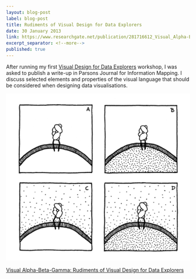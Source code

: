 ```yaml
---
layout: blog-post
label: blog-post
title: Rudiments of Visual Design for Data Explorers
date: 30 January 2013
link: https://www.researchgate.net/publication/281716612_Visual_Alpha-Beta-Gamma_Rudiments_of_Visual_Design_for_Data_Explorers
excerpt_separator: <!--more-->
published: true
---
```


After running my first [Visual Design for Data Explorers](/work/data-explorers-workshop) workshop, I was asked to publish a write-up in Parsons Journal for Information Mapping. I discuss selected elements and properties of the visual language that should be considered when designing data visualisations.

![Image-maker increases information densityby adding patterns to eliminate inside-outside ambiguity.](/img/posts/30-01-2013/inside-and-outside.png)

<!--more-->
[Visual Alpha-Beta-Gamma: Rudiments of Visual Design for Data Explorers](http://piim.newschool.edu/journal/issues/2013/01/pdfs/ParsonsJournalForInformationMapping_Kultys_Marek.pdf)
